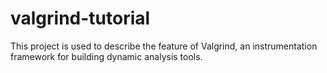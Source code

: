 # valgrind-tutorial
This project is used to describe the feature of Valgrind, an instrumentation framework for building dynamic analysis tools.
